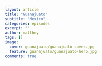 ```yaml
---
layout: article
title: "Guanajuato"
subtitle: "Mexico"
categories: episodes
excerpt: ""
author: matthey
tags: []
image:
  cover: guanajuato/guanajuato-cover.jpg
  feature: guanajuato/guanajuato-hero.jpg
comments: true
---
```

